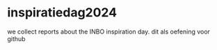 # inspiratiedag2024
we collect reports about the INBO inspiration day.
dit als oefening voor github
